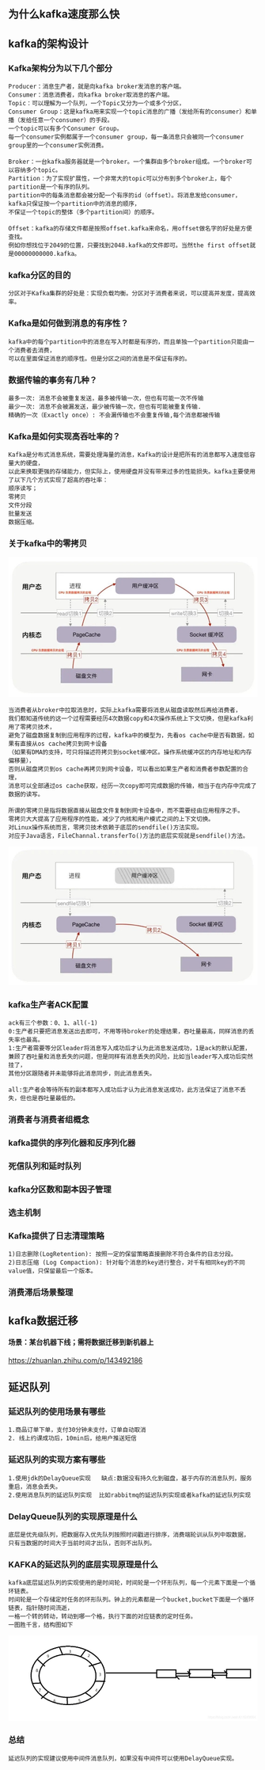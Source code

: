 ## 为什么kafka速度那么快

## kafka的架构设计
### Kafka架构分为以下几个部分
    Producer：消息生产者，就是向kafka broker发消息的客户端。
    Consumer：消息消费者，向kafka broker取消息的客户端。
    Topic：可以理解为一个队列，一个Topic又分为一个或多个分区，
    Consumer Group：这是kafka用来实现一个topic消息的广播（发给所有的consumer）和单播（发给任意一个consumer）的手段。
    一个topic可以有多个Consumer Group。
    每一个consumer实例都属于一个consumer group，每一条消息只会被同一个consumer group里的一个consumer实例消费。
    
    Broker：一台kafka服务器就是一个broker。一个集群由多个broker组成。一个broker可以容纳多个topic。
    Partition：为了实现扩展性，一个非常大的topic可以分布到多个broker上，每个partition是一个有序的队列。
    partition中的每条消息都会被分配一个有序的id（offset）。将消息发给consumer，kafka只保证按一个partition中的消息的顺序，
    不保证一个topic的整体（多个partition间）的顺序。
    
    Offset：kafka的存储文件都是按照offset.kafka来命名，用offset做名字的好处是方便查找。
    例如你想找位于2049的位置，只要找到2048.kafka的文件即可。当然the first offset就是00000000000.kafka。

### kafka分区的目的
    分区对于Kafka集群的好处是：实现负载均衡。分区对于消费者来说，可以提高并发度，提高效率。
    
### Kafka是如何做到消息的有序性？
    kafka中的每个partition中的消息在写入时都是有序的，而且单独一个partition只能由一个消费者去消费，
    可以在里面保证消息的顺序性。但是分区之间的消息是不保证有序的。
    
### 数据传输的事务有几种？
    最多一次: 消息不会被重复发送，最多被传输一次，但也有可能一次不传输
    最少一次: 消息不会被漏发送，最少被传输一次，但也有可能被重复传输.
    精确的一次（Exactly once）: 不会漏传输也不会重复传输,每个消息都被传输
    
### Kafka是如何实现高吞吐率的？
    Kafka是分布式消息系统，需要处理海量的消息，Kafka的设计是把所有的消息都写入速度低容量大的硬盘，
    以此来换取更强的存储能力，但实际上，使用硬盘并没有带来过多的性能损失。kafka主要使用了以下几个方式实现了超高的吞吐率：
    顺序读写；
    零拷贝
    文件分段
    批量发送
    数据压缩。
    
### 关于kafka中的零拷贝
![Alt text](数据的四次拷贝与四次上下文切换.jpg)

    当消费者从broker中拉取消息时，实际上kafka需要将消息从磁盘读取然后再给消费者，
    我们都知道传统的这一个过程需要经历4次数据copy和4次操作系统上下文切换，但是kafka利用了零拷贝技术，
    避免了磁盘数据复制到应用程序的过程，kafka中的模型为，先看os cache中是否有数据，如果有直接从os cache拷贝到网卡设备
    （如果有DMA的支持，可只将描述符拷贝到socket缓冲区。操作系统缓冲区的内存地址和内存偏移量），
    否则从磁盘拷贝到os cache再拷贝到网卡设备，可以看出如果生产者和消费者参数配置的合理，
    消息可以全部通过os cache获取，经历一次copy即可完成数据的传输，相当于在内存中完成了数据的读写。
    
    所谓的零拷贝是指将数据直接从磁盘文件复制到网卡设备中，而不需要经由应用程序之手。
    零拷贝大大提高了应用程序的性能，减少了内核和用户模式之间的上下文切换。
    对Linux操作系统而言，零拷贝技术依赖于底层的sendfile()方法实现。 
    对应于Java语言，FileChannal.transferTo()方法的底层实现就是sendfile()方法。

![Alt text](sendfile系统调用仅仅需要两次上下文切换.jpg) 

### kafka生产者ACK配置
    ack有三个参数：0、1、all(-1)
    0:生产者只要把消息发送出去即可，不用等待broker的处理结果，吞吐量最高，同样消息的丢失率也最高。
    1:生产者需要等分区leader将消息写入成功后才认为此消息发送成功，1是ack的默认配置，
    兼顾了吞吐量和消息丢失的问题，但是同样有消息丢失的风险，比如当leader写入成功后突然挂了，
    其他分区跟随者并未能够将此消息同步，则此消息丢失。
    
    all:生产者会等待所有的副本都写入成功后才认为此消息发送成功，此方法保证了消息不丢失，但也是吞吐量最低的。
    
### 消费者与消费者组概念

### kafka提供的序列化器和反序列化器

### 死信队列和延时队列

### kafka分区数和副本因子管理

### 选主机制

### Kafka提供了日志清理策略
    1)日志删除(LogRetention): 按照一定的保留策略直接删除不符合条件的日志分段。
    2)日志压缩 (Log Compaction): 针对每个消息的key进行整合，对千有相同key的不同value值，只保留最后一个版本。

### 消费滞后场景整理

## kafka数据迁移
#### 场景：某台机器下线；需将数据迁移到新机器上
https://zhuanlan.zhihu.com/p/143492186

## 延迟队列
### 延迟队列的使用场景有哪些
    1.商品订单下单，支付30分钟未支付，订单自动取消
    2. 线上约课成功后，10min后，给用户推送短信
    
### 延迟队列的实现方案有哪些
    1.使用jdk的DelayQueue实现   缺点:数据没有持久化到磁盘，基于内存的消息队列，服务重启，消息会丢失。
    2.使用消息队列的延迟队列实现  比如rabbitmq的延迟队列实现或者kafka的延迟队列实现

### DelayQueue队列的实现原理是什么
    底层是优先级队列，把数据存入优先队列按照时间戳进行排序，消费端轮训从队列中取数据，
    只有当数据的时间大于当前时间才出队，否则不出队列。
    
### KAFKA的延迟队列的底层实现原理是什么
    kafka底层延迟队列的实现使用的是时间轮，时间轮是一个环形队列，每一个元素下面是一个循环链表。
    时间轮是一个存储定时任务的环形队列。钟上的元素都是一个bucket,bucket下面是一个循环链表，指针随时间流逝，
    一格一个转的转动，转动到哪一个格，执行下面的对应链表的定时任务。
    一图胜千言，结构图如下
![Alt text](kafka延迟队列结构图.jpg) 
### 总结
    延迟队列的实现建议使用中间件消息队列，如果没有中间件可以使用DelayQueue实现。